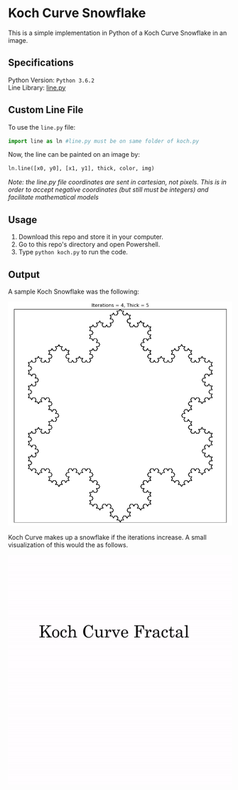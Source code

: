 # Koch Curve Snowflake

This is a simple implementation in Python of a Koch Curve Snowflake in an image. <br />

## Specifications

Python Version: `Python 3.6.2` <br />
Line Library: [line.py](https://github.com/the-other-mariana/code-journal/blob/master/koch-snowflake/line.py) <br />

## Custom Line File

To use the `line.py` file: <br />

```Python
import line as ln #line.py must be on same folder of koch.py
```

Now, the line can be painted on an image by:

```Python
ln.line([x0, y0], [x1, y1], thick, color, img)
```
*Note: the line.py file coordinates are sent in cartesian, not pixels. This is in order to accept negative coordinates (but still must be integers) and facilitate mathematical models*

## Usage

1. Download this repo and store it in your computer.
1. Go to this repo's directory and open Powershell.
1. Type `python koch.py` to run the code.

## Output

A sample Koch Snowflake was the following: <br />

![alt text](https://github.com/the-other-mariana/code-journal/blob/master/koch-snowflake/output/koch01.png?raw=true) <br />

Koch Curve makes up a snowflake if the iterations increase. A small visualization of this would the as follows. <br />

![alt text](https://github.com/the-other-mariana/code-journal/blob/master/koch-snowflake/output/koch-gif.gif) <br />